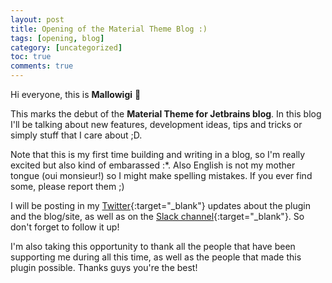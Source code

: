 ```yaml
---
layout: post
title: Opening of the Material Theme Blog :)
tags: [opening, blog]
category: [uncategorized]
toc: true
comments: true
---
```


Hi everyone, this is **Mallowigi** :wave:

This marks the debut of the **Material Theme for Jetbrains blog**. In this blog I'll be talking about new features, development ideas, tips and tricks or simply stuff that I care about ;D.

Note that this is my first time building and writing in a blog, so I'm really excited but also kind of embarassed :*. Also English is not my mother tongue (oui monsieur!) so I might make spelling mistakes. If you ever find some, please report them ;)

I will be posting in my [Twitter](https://twitter.com/Mallowigi){:target="_blank"} updates about the plugin and the blog/site, as well as on the [Slack channel](https://material-theme-ui.slack.com){:target="_blank"}. So don't forget to follow it up!

I'm also taking this opportunity to thank all the people that have been supporting me during all this time, as well as the people that made this plugin possible. Thanks guys you're the best!
